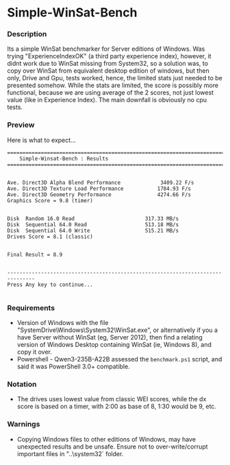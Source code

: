 # Simple-WinSat-Bench


### Description
Its a simple WinSat benchmarker for Server editions of Windows. Was trying "ExperienceIndexOK" (a third party experience index), however, it didnt work due to WinSat missing from System32, so a solution was, to copy over WinSat from equivalent desktop edition of windows, but then only, Drive and Gpu, tests worked, hence, the limited stats just needed to be presented somehow. While the stats are limited, the score is possibly more functional, because we are using average of the 2 scores, not just lowest value (like in Experience Index). The main downfall is obviously no cpu tests.

### Preview
Here is what to expect...
```
===============================================================================
    Simple-Winsat-Bench : Results
===============================================================================


Ave. Direct3D Alpha Blend Performance             3409.22 F/s
Ave. Direct3D Texture Load Performance           1784.93 F/s
Ave. Direct3D Geometry Performance               4274.66 F/s
Graphics Score = 9.8 (timer)


Disk  Random 16.0 Read                       317.33 MB/s
Disk  Sequential 64.0 Read                   513.18 MB/s
Disk  Sequential 64.0 Write                  515.21 MB/s
Drives Score = 8.1 (classic)


Final Result = 8.9


-------------------------------------------------------------------------------
Press Any key to continue...


```

### Requirements
- Version of Windows with the file "SystemDrive\Windows\System32\WinSat.exe", or alternatively if you a have Server without WinSat (eg, Server 2012), then find a relating version of Windows Desktop containing WinSat (ie, Windows 8), and copy it over.
- Powershell - Qwen3-235B-A22B assessed the `benchmark.ps1` script, and said it was PowerShell 3.0+ compatible.  

### Notation
- The drives uses lowest value from classic WEI scores, while the dx score is based on a timer, with 2:00 as base of 8, 1:30 would be 9, etc.

### Warnings
- Copying Windows files to other editions of Windows, may have unexpected results and be unsafe. Ensure not to over-write/corrupt important files in "..\system32` folder.

